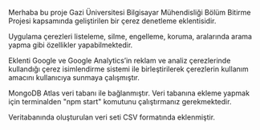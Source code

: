 Merhaba bu proje Gazi Üniversitesi Bilgisayar Mühendisliği Bölüm Bitirme Projesi kapsamında geliştirilen bir çerez denetleme eklentisidir.

Uygulama çerezleri listeleme, silme, engelleme, koruma, aralarında arama yapma gibi özellikler yapabilmektedir.

Eklenti Google ve Google Analytics’in reklam ve analiz çerezlerinde kullandığı çerez isimlendirme sistemi ile birleştirilerek çerezlerin kullanım amacını kullanıcıya sunmaya çalışmıştır.

MongoDB Atlas veri tabanı ile bağlanmıştır. Veri tabanına ekleme yapmak için terminalden "npm start" komutunu çalıştırmanız gerekmektedir.

Veritabanında oluşturulan veri seti CSV formatında eklenmiştir.